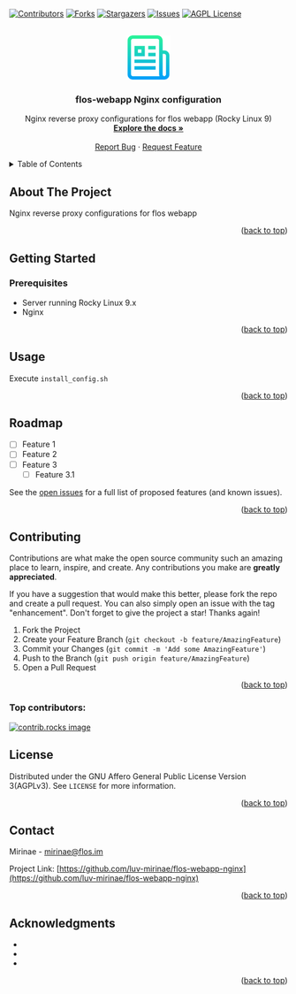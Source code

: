 <!-- Improved compatibility of back to top link: See: https://github.com/othneildrew/Best-README-Template/pull/73 -->

<a id="readme-top"></a>

<!--
*** Thanks for checking out the Best-README-Template. If you have a suggestion
*** that would make this better, please fork the repo and create a pull request
*** or simply open an issue with the tag "enhancement".
*** Don't forget to give the project a star!
*** Thanks again! Now go create something AMAZING! :D
-->

<!-- PROJECT SHIELDS -->
<!--
*** I'm using markdown "reference style" links for readability.
*** Reference links are enclosed in brackets [ ] instead of parentheses ( ).
*** See the bottom of this document for the declaration of the reference variables
*** for contributors-url, forks-url, etc. This is an optional, concise syntax you may use.
*** https://www.markdownguide.org/basic-syntax/#reference-style-links
-->

[![Contributors][contributors-shield]][contributors-url]
[![Forks][forks-shield]][forks-url]
[![Stargazers][stars-shield]][stars-url]
[![Issues][issues-shield]][issues-url]
[![AGPL License][license-shield]][license-url]

<!-- PROJECT LOGO -->
<br />
<div align="center">
  <a href="https://github.com/luv-mirinae/flos-webapp-nginx">
    <img src="images/logo.png" alt="Logo" width="80" height="80">
  </a>

<h3 align="center">flos-webapp Nginx configuration</h3>

  <p align="center">
    Nginx reverse proxy configurations for flos webapp (Rocky Linux 9)
    <br />
    <a href="https://github.com/luv-mirinae/flos-webapp-nginx"><strong>Explore the docs »</strong></a>
    <br />
    <br />
    <a href="https://github.com/luv-mirinae/flos-webapp-nginx/issues/new?labels=bug&template=bug-report---.md">Report Bug</a>
    ·
    <a href="https://github.com/luv-mirinae/flos-webapp-nginx/issues/new?labels=enhancement&template=feature-request---.md">Request Feature</a>
  </p>
</div>

<!-- TABLE OF CONTENTS -->
<details>
  <summary>Table of Contents</summary>
  <ol>
    <li>
      <a href="#about-the-project">About The Project</a>
    </li>
    <li>
      <a href="#getting-started">Getting Started</a>
      <ul>
        <li><a href="#prerequisites">Prerequisites</a></li>
      </ul>
    </li>
    <li><a href="#usage">Usage</a></li>
    <li><a href="#roadmap">Roadmap</a></li>
    <li><a href="#contributing">Contributing</a></li>
    <li><a href="#license">License</a></li>
    <li><a href="#contact">Contact</a></li>
    <li><a href="#acknowledgments">Acknowledgments</a></li>
  </ol>
</details>

<!-- ABOUT THE PROJECT -->

## About The Project

Nginx reverse proxy configurations for flos webapp

<p align="right">(<a href="#readme-top">back to top</a>)</p>

<!-- GETTING STARTED -->

## Getting Started

### Prerequisites

- Server running Rocky Linux 9.x
- Nginx

<p align="right">(<a href="#readme-top">back to top</a>)</p>

<!-- USAGE EXAMPLES -->

## Usage

Execute `install_config.sh`

<p align="right">(<a href="#readme-top">back to top</a>)</p>

<!-- ROADMAP -->

## Roadmap

- [ ] Feature 1
- [ ] Feature 2
- [ ] Feature 3
  - [ ] Feature 3.1

See the [open issues](https://github.com/luv-mirinae/flos-webapp-nginx/issues) for a full list of proposed features (and known issues).

<p align="right">(<a href="#readme-top">back to top</a>)</p>

<!-- CONTRIBUTING -->

## Contributing

Contributions are what make the open source community such an amazing place to learn, inspire, and create. Any contributions you make are **greatly appreciated**.

If you have a suggestion that would make this better, please fork the repo and create a pull request. You can also simply open an issue with the tag "enhancement".
Don't forget to give the project a star! Thanks again!

1. Fork the Project
2. Create your Feature Branch (`git checkout -b feature/AmazingFeature`)
3. Commit your Changes (`git commit -m 'Add some AmazingFeature'`)
4. Push to the Branch (`git push origin feature/AmazingFeature`)
5. Open a Pull Request

<p align="right">(<a href="#readme-top">back to top</a>)</p>

### Top contributors:

<a href="https://github.com/luv-mirinae/flos-webapp-nginx/graphs/contributors">
  <img src="https://contrib.rocks/image?repo=luv-mirinae/flos-webapp-nginx" alt="contrib.rocks image" />
</a>

<!-- LICENSE -->

## License

Distributed under the GNU Affero General Public License Version 3(AGPLv3). See `LICENSE` for more information.

<p align="right">(<a href="#readme-top">back to top</a>)</p>

<!-- CONTACT -->

## Contact

Mirinae - mirinae@flos.im

Project Link: [https://github.com/luv-mirinae/flos-webapp-nginx](https://github.com/luv-mirinae/flos-webapp-nginx)

<p align="right">(<a href="#readme-top">back to top</a>)</p>

<!-- ACKNOWLEDGMENTS -->

## Acknowledgments

- []()
- []()
- []()

<p align="right">(<a href="#readme-top">back to top</a>)</p>

<!-- MARKDOWN LINKS & IMAGES -->
<!-- https://www.markdownguide.org/basic-syntax/#reference-style-links -->

[contributors-shield]: https://img.shields.io/github/contributors/luv-mirinae/flos-webapp-nginx.svg?style=for-the-badge
[contributors-url]: https://github.com/luv-mirinae/flos-webapp-nginx/graphs/contributors
[forks-shield]: https://img.shields.io/github/forks/luv-mirinae/flos-webapp-nginx.svg?style=for-the-badge
[forks-url]: https://github.com/luv-mirinae/flos-webapp-nginx/network/members
[stars-shield]: https://img.shields.io/github/stars/luv-mirinae/flos-webapp-nginx.svg?style=for-the-badge
[stars-url]: https://github.com/luv-mirinae/flos-webapp-nginx/stargazers
[issues-shield]: https://img.shields.io/github/issues/luv-mirinae/flos-webapp-nginx.svg?style=for-the-badge
[issues-url]: https://github.com/luv-mirinae/flos-webapp-nginx/issues
[license-shield]: https://img.shields.io/github/license/luv-mirinae/flos-webapp-nginx.svg?style=for-the-badge
[license-url]: https://github.com/luv-mirinae/flos-webapp-nginx/blob/master/LICENSE.txt
